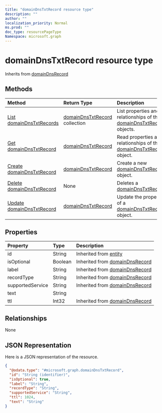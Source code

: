 ```yaml
---
title: "domainDnsTxtRecord resource type"
description: ""
author: ""
localization_priority: Normal
ms.prod: ""
doc_type: resourcePageType
Namespace: microsoft.graph
---
```



# domainDnsTxtRecord resource type




Inherits from [domainDnsRecord](../resources/domainDnsRecord.md)

## Methods
|Method|Return Type|Description|
|:---|:---|:---|
|[List domainDnsTxtRecords](../api/domaindnstxtrecord-list.md)|[domainDnsTxtRecord](../resources/domainDnsTxtRecord.md) collection|List properties and relationships of the [domainDnsTxtRecord](../resources/domaindnstxtrecord.md) objects.|
|[Get domainDnsTxtRecord](../api/domaindnstxtrecord-get.md)|[domainDnsTxtRecord](../resources/domainDnsTxtRecord.md)|Read properties and relationships of the [domainDnsTxtRecord](../resources/domaindnstxtrecord.md) object.|
|[Create domainDnsTxtRecord](../api/domaindnstxtrecord-create.md)|[domainDnsTxtRecord](../resources/domainDnsTxtRecord.md)|Create a new [domainDnsTxtRecord](../resources/domaindnstxtrecord.md) object.|
|[Delete domainDnsTxtRecord](../api/domaindnstxtrecord-delete.md)|None|Deletes a [domainDnsTxtRecord](../resources/domaindnstxtrecord.md).|
|[Update domainDnsTxtRecord](../api/domaindnstxtrecord-update.md)|[domainDnsTxtRecord](../resources/domainDnsTxtRecord.md)|Update the properties of a [domainDnsTxtRecord](../resources/domaindnstxtrecord.md) object.|

## Properties
|Property|Type|Description|
|:---|:---|:---|
|id|String| Inherited from [entity](../resources/entity.md)|
|isOptional|Boolean| Inherited from [domainDnsRecord](../resources/domainDnsRecord.md)|
|label|String| Inherited from [domainDnsRecord](../resources/domainDnsRecord.md)|
|recordType|String| Inherited from [domainDnsRecord](../resources/domainDnsRecord.md)|
|supportedService|String| Inherited from [domainDnsRecord](../resources/domainDnsRecord.md)|
|text|String||
|ttl|Int32| Inherited from [domainDnsRecord](../resources/domainDnsRecord.md)|

## Relationships
None

## JSON Representation
Here is a JSON representation of the resource.
<!-- {
  "blockType": "resource",
  "keyProperty": "id",
  "@odata.type": "microsoft.graph.domainDnsTxtRecord",
  "baseType": "microsoft.graph.domainDnsRecord",
  "openType": false
}
-->
``` json
{
  "@odata.type": "#microsoft.graph.domainDnsTxtRecord",
  "id": "String (identifier)",
  "isOptional": true,
  "label": "String",
  "recordType": "String",
  "supportedService": "String",
  "ttl": 1024,
  "text": "String"
}
```

